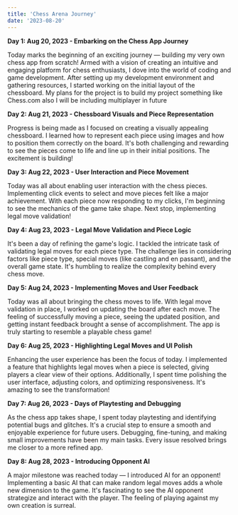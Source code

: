 ```yaml
---
title: 'Chess Arena Journey'
date: '2023-08-20'
---
```


**Day 1: Aug 20, 2023 - Embarking on the Chess App Journey**

Today marks the beginning of an exciting journey — building my very own chess app from scratch! Armed with a vision of creating an intuitive and engaging platform for chess enthusiasts, I dove into the world of coding and game development. After setting up my development environment and gathering resources, I started working on the initial layout of the chessboard. My plans for the project is to build my project something like Chess.com also I will be including multiplayer in future

**Day 2: Aug 21, 2023 - Chessboard Visuals and Piece Representation**

Progress is being made as I focused on creating a visually appealing chessboard. I learned how to represent each piece using images and how to position them correctly on the board. It's both challenging and rewarding to see the pieces come to life and line up in their initial positions. The excitement is building!

**Day 3: Aug 22, 2023 - User Interaction and Piece Movement**

Today was all about enabling user interaction with the chess pieces. Implementing click events to select and move pieces felt like a major achievement. With each piece now responding to my clicks, I'm beginning to see the mechanics of the game take shape. Next stop, implementing legal move validation!

**Day 4: Aug 23, 2023 - Legal Move Validation and Piece Logic**

It's been a day of refining the game's logic. I tackled the intricate task of validating legal moves for each piece type. The challenge lies in considering factors like piece type, special moves (like castling and en passant), and the overall game state. It's humbling to realize the complexity behind every chess move.

**Day 5: Aug 24, 2023 - Implementing Moves and User Feedback**

Today was all about bringing the chess moves to life. With legal move validation in place, I worked on updating the board after each move. The feeling of successfully moving a piece, seeing the updated position, and getting instant feedback brought a sense of accomplishment. The app is truly starting to resemble a playable chess game!

**Day 6: Aug 25, 2023 - Highlighting Legal Moves and UI Polish**

Enhancing the user experience has been the focus of today. I implemented a feature that highlights legal moves when a piece is selected, giving players a clear view of their options. Additionally, I spent time polishing the user interface, adjusting colors, and optimizing responsiveness. It's amazing to see the transformation!

**Day 7: Aug 26, 2023 - Days of Playtesting and Debugging**

As the chess app takes shape, I spent today playtesting and identifying potential bugs and glitches. It's a crucial step to ensure a smooth and enjoyable experience for future users. Debugging, fine-tuning, and making small improvements have been my main tasks. Every issue resolved brings me closer to a more refined app.

**Day 8: Aug 28, 2023 - Introducing Opponent AI**

A major milestone was reached today — I introduced AI for an opponent! Implementing a basic AI that can make random legal moves adds a whole new dimension to the game. It's fascinating to see the AI opponent strategize and interact with the player. The feeling of playing against my own creation is surreal.
